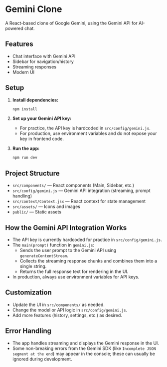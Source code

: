 # Gemini Clone

A React-based clone of Google Gemini, using the Gemini API for AI-powered chat.

## Features

- Chat interface with Gemini API
- Sidebar for navigation/history
- Streaming responses
- Modern UI

## Setup

1. **Install dependencies:**
   ```bash
   npm install
   ```

2. **Set up your Gemini API key:**
   - For practice, the API key is hardcoded in `src/config/gemini.js`.
   - For production, use environment variables and do not expose your key in frontend code.

3. **Run the app:**
   ```bash
   npm run dev
   ```

## Project Structure

- `src/components/` — React components (Main, Sidebar, etc.)
- `src/config/gemini.js` — Gemini API integration (streaming, prompt handling)
- `src/context/Context.jsx` — React context for state management
- `src/assets/` — Icons and images
- `public/` — Static assets

## How the Gemini API Integration Works

- The API key is currently hardcoded for practice in `src/config/gemini.js`.
- The `main(prompt)` function in `gemini.js`:
  - Sends the user prompt to the Gemini API using `generateContentStream`.
  - Collects the streaming response chunks and combines them into a single string.
  - Returns the full response text for rendering in the UI.
- In production, always use environment variables for API keys.

## Customization

- Update the UI in `src/components/` as needed.
- Change the model or API logic in `src/config/gemini.js`.
- Add more features (history, settings, etc.) as desired.

## Error Handling

- The app handles streaming and displays the Gemini response in the UI.
- Some non-breaking errors from the Gemini SDK (like `Incomplete JSON segment at the end`) may appear in the console; these can usually be ignored during development.


